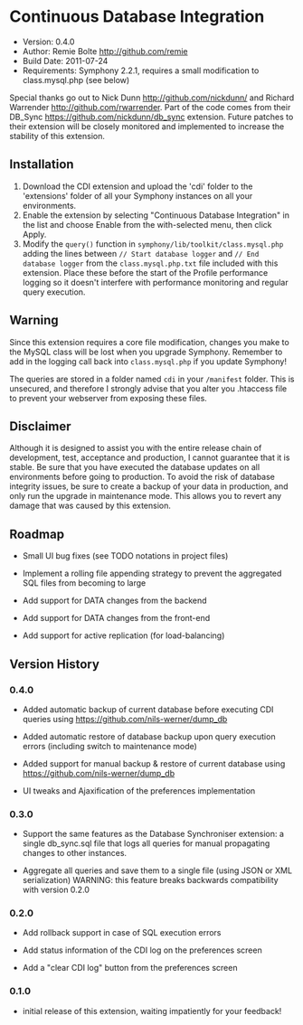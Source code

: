 # Continuous Database Integration

* Version: 0.4.0
* Author: Remie Bolte <http://github.com/remie>
* Build Date: 2011-07-24
* Requirements: Symphony 2.2.1, requires a small modification to class.mysql.php (see below)

Special thanks go out to Nick Dunn <http://github.com/nickdunn/> and Richard Warrender <http://github.com/rwarrender>. 
Part of the code comes from their DB_Sync <https://github.com/nickdunn/db_sync> extension. 
Future patches to their extension will be closely monitored and implemented to increase the stability of this extension.

## Installation

1. Download the CDI extension and upload the 'cdi' folder to the 'extensions' folder of all your Symphony instances on all your environments.
2. Enable the extension by selecting "Continuous Database Integration" in the list and choose Enable from the with-selected menu, then click Apply.
3. Modify the `query()` function in `symphony/lib/toolkit/class.mysql.php` adding the lines between `// Start database logger` and `// End database logger` from the `class.mysql.php.txt` file included with this extension. Place these before the start of the Profile performance logging so it doesn't interfere with performance monitoring and regular query execution.

## Warning

Since this extension requires a core file modification, changes you make to the MySQL class will be lost when you upgrade Symphony. 
Remember to add in the logging call back into `class.mysql.php` if you update Symphony!

The queries are stored in a folder named `cdi` in your `/manifest` folder. This is unsecured, and therefore I strongly advise that you 
alter you .htaccess file to prevent your webserver from exposing these files.

## Disclaimer

Although it is designed to assist you with the entire release chain of development, test, acceptance and production, I cannot guarantee that it is stable. 
Be sure that you have executed the database updates on all environments before going to production. To avoid the risk of database integrity issues, be sure
to create a backup of your data in production, and only run the upgrade in maintenance mode. This allows you to revert any damage that was caused by this extension.

## Roadmap

* Small UI bug fixes (see TODO notations in project files)

* Implement a rolling file appending strategy to prevent the aggregated SQL files from becoming to large

* Add support for DATA changes from the backend

* Add support for DATA changes from the front-end

* Add support for active replication (for load-balancing)

## Version History

### 0.4.0
* Added automatic backup of current database before executing CDI queries using https://github.com/nils-werner/dump_db

* Added automatic restore of database backup upon query execution errors (including switch to maintenance mode) 

* Added support for manual backup & restore of current database using https://github.com/nils-werner/dump_db

* UI tweaks and Ajaxification of the preferences implementation

### 0.3.0
* Support the same features as the Database Synchroniser extension: a single db_sync.sql file that logs all queries for manual propagating changes to other instances.

* Aggregate all queries and save them to a single file (using JSON or XML serialization)
  WARNING: this feature breaks backwards compatibility with version 0.2.0

### 0.2.0
* Add rollback support in case of SQL execution errors

* Add status information of the CDI log on the preferences screen

* Add a "clear CDI log" button from the preferences screen

### 0.1.0
* initial release of this extension, waiting impatiently for your feedback!